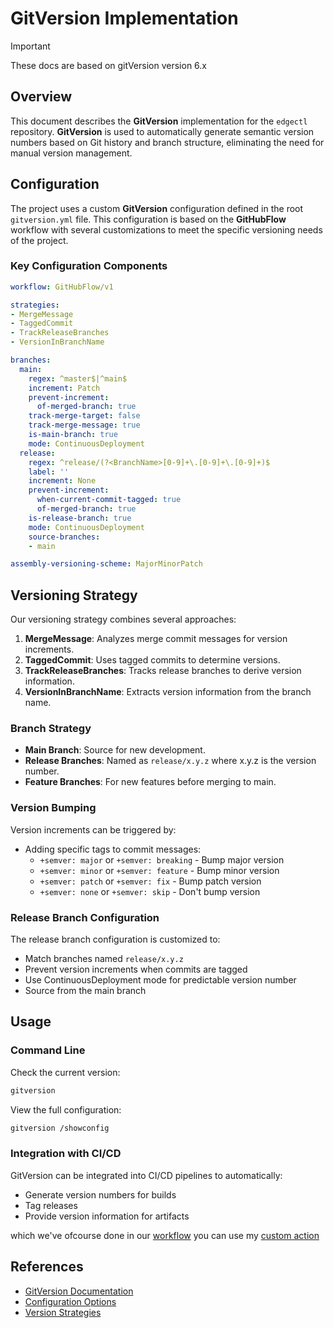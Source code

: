 # GitVersion Implementation

> [!IMPORTANT]
> These docs are based on gitVersion version 6.x

## Overview

This document describes the **GitVersion** implementation for the `edgectl` repository. **GitVersion** is used to automatically generate semantic version numbers based on Git history and branch structure, eliminating the need for manual version management.

## Configuration

The project uses a custom **GitVersion** configuration defined in the root `gitversion.yml` file. This configuration is based on the **GitHubFlow** workflow with several customizations to meet the specific versioning needs of the project.

### Key Configuration Components

```yaml
workflow: GitHubFlow/v1

strategies:
- MergeMessage
- TaggedCommit
- TrackReleaseBranches
- VersionInBranchName

branches:
  main:
    regex: ^master$|^main$
    increment: Patch
    prevent-increment:
      of-merged-branch: true
    track-merge-target: false
    track-merge-message: true
    is-main-branch: true
    mode: ContinuousDeployment
  release:
    regex: ^release/(?<BranchName>[0-9]+\.[0-9]+\.[0-9]+)$
    label: ''
    increment: None
    prevent-increment:
      when-current-commit-tagged: true
      of-merged-branch: true
    is-release-branch: true
    mode: ContinuousDeployment
    source-branches:
    - main

assembly-versioning-scheme: MajorMinorPatch
```

## Versioning Strategy

Our versioning strategy combines several approaches:

1. **MergeMessage**: Analyzes merge commit messages for version increments.
2. **TaggedCommit**: Uses tagged commits to determine versions.
3. **TrackReleaseBranches**: Tracks release branches to derive version information.
4. **VersionInBranchName**: Extracts version information from the branch name.

### Branch Strategy

- **Main Branch**: Source for new development.
- **Release Branches**: Named as `release/x.y.z` where x.y.z is the version number.
- **Feature Branches**: For new features before merging to main.

### Version Bumping

Version increments can be triggered by:

- Adding specific tags to commit messages:
  - `+semver: major` or `+semver: breaking` - Bump major version
  - `+semver: minor` or `+semver: feature` - Bump minor version 
  - `+semver: patch` or `+semver: fix` - Bump patch version
  - `+semver: none` or `+semver: skip` - Don't bump version

### Release Branch Configuration

The release branch configuration is customized to:
- Match branches named `release/x.y.z`
- Prevent version increments when commits are tagged
- Use ContinuousDeployment mode for predictable version number
- Source from the main branch

## Usage

### Command Line

Check the current version:
```bash
gitversion
```

View the full configuration:
```bash
gitversion /showconfig
```

### Integration with CI/CD

GitVersion can be integrated into CI/CD pipelines to automatically:
- Generate version numbers for builds
- Tag releases
- Provide version information for artifacts

which we've ofcourse done in our [workflow](../../.github/workflows/binary-release.yaml) you can use my [custom action](https://github.com/michielvha/gitversion-tag-action)

<!-- ## Sample Output

When running `gitversion`, you will get JSON output similar to:

```json
{
  "MajorMinorPatch": "0.2.0",
  "SemVer": "0.2.0-45",
  "BranchName": "release/0.2.0",
  "Sha": "dba550f2c2bd7bfd4e4c56c5ee920a41dab5d866",
  "ShortSha": "dba550f",
  "UncommittedChanges": 1
}
``` -->

## References

- [GitVersion Documentation](https://gitversion.net/docs/)
- [Configuration Options](https://gitversion.net/docs/reference/configuration)
- [Version Strategies](https://gitversion.net/docs/reference/version-increments)

<!-- ## Troubleshooting

If GitVersion is not behaving as expected:

1. Use `gitversion /showconfig` to verify the current configuration
2. Check that your branch naming follows the expected patterns
3. Verify that Git tags are properly formatted
4. Ensure your commit messages use the correct format if you're using commit message versioning -->